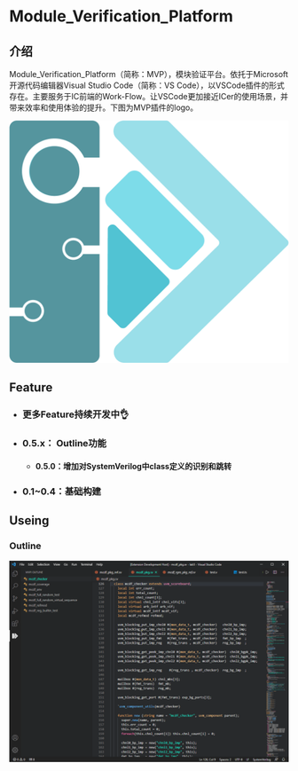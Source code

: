 # Module_Verification_Platform

## 介绍
​	Module_Verification_Platform（简称：MVP），模块验证平台。依托于Microsoft开源代码编辑器Visual Studio Code（简称：VS Code），以VSCode插件的形式存在。主要服务于IC前端的Work-Flow。让VSCode更加接近ICer的使用场景，并带来效率和使用体验的提升。下图为MVP插件的logo。

<img src="md_src/logo/mvp_logo.png" /> 

## Feature

- ### 更多Feature持续开发中👌

- ### 0.5.x： Outline功能

  - #### 0.5.0：增加对SystemVerilog中class定义的识别和跳转

- ### 0.1~0.4：基础构建

## Useing

### Outline

<img src="md_src/outline/outline_class.gif"/> 